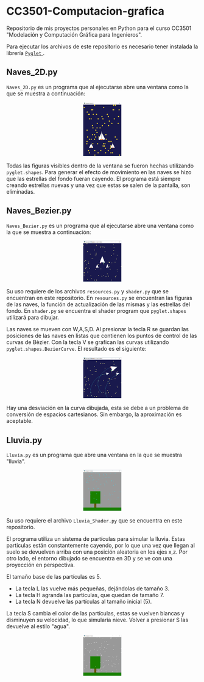 # CC3501-Computacion-grafica
Repositorio de mis proyectos personales en Python para el curso CC3501 "Modelación y Computación Gráfica para Ingenieros".

Para ejecutar los archivos de este repositorio es necesario tener instalada la librería <a href="https://pyglet.org/" target="_blank" rel="noreferrer"> <code>Pyglet</code> </a>.

## Naves_2D.py
<code>Naves_2D.py</code> es un programa que al ejecutarse abre una ventana como la que se muestra a continuación:

<div align="center">
<img src="./Aditional_files/Naves_2D.png" width="20%" height="20%">
</div>

Todas las figuras visibles dentro de la ventana se fueron hechas utilizando <code>pyglet.shapes</code>. Para 
generar el efecto de movimiento en las naves se hizo que las estrellas del fondo fueran cayendo. El programa está siempre creando estrellas nuevas
y una vez que estas se salen de la pantalla, son eliminadas.

## Naves_Bezier.py
<code>Naves_Bezier.py</code> es un programa que al ejecutarse abre una ventana como la que se muestra a continuación:

<div align="center">
<img src="./Aditional_files/Naves_Bezier_1.png" width="20%" height="20%">
</div>

Su uso requiere de los archivos <code>resources.py</code> y <code>shader.py</code> que se encuentran en este repositorio.
En <code>resources.py</code> se encuentran las figuras de las naves, la función de actualización de las mismas y las estrellas del fondo.
En <code>shader.py</code> se encuentra el shader program que <code>pyglet.shapes</code> utilizará para dibujar.

Las naves se mueven con W,A,S,D. Al presionar la tecla R se guardan las posiciones de las naves en listas que contienen
los puntos de control de las curvas de Bèzier. Con la tecla V se grafican las curvas utilizando <code>pyglet.shapes.BezierCurve</code>.
El resultado es el siguiente:

<div align="center">
<img src="./Aditional_files/Naves_Bezier_2.png" width="20%" height="20%">
</div>

Hay una desviación en la curva dibujada, esta se debe a un problema de conversión de espacios cartesianos. Sin embargo, la aproximación es aceptable.

## Lluvia.py
<code>Lluvia.py</code> es un programa que abre una ventana en la que se muestra "lluvia".

<div align="center">
<img src="./Aditional_files/Lluvia_1.png" width="20%" height="20%">
</div>

Su uso requiere el archivo <code>Lluvia_Shader.py</code> que se encuentra en este repositorio.

El programa utiliza un sistema de partículas para simular la lluvia. Estas particulas están constantemente cayendo, por lo que una vez que llegan al suelo se
devuelven arriba con una posición aleatoria en los ejes x,z. Por otro lado, el entorno dibujado se encuentra en 3D y se ve con una proyección en perspectiva.

El tamaño base de las partículas es 5. 
* La tecla L las vuelve más pequeñas, dejándolas de tamaño 3.
* La tecla H agranda las partículas, que quedan de tamaño 7.
* La tecla N devuelve las partículas al tamaño inicial (5).

La tecla S cambia el color de las partículas, estas se vuelven blancas y disminuyen su velocidad, lo que simularía nieve. Volver a presionar S las devuelve al estilo "agua".

<div align="center">
<img src="./Aditional_files/Lluvia_2.png" width="20%" height="20%">
</div>
